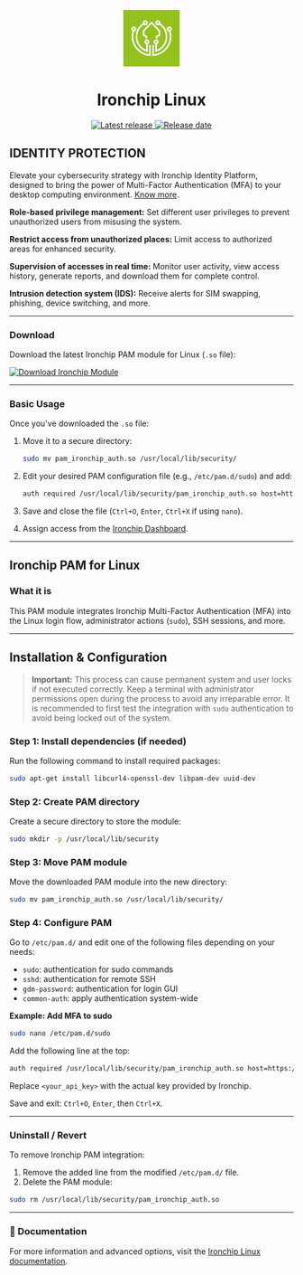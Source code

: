 <p align="center">
  <img alt="Ironchip icon" src="/assets/icon.png" width="100"/>
</p>

<h1 align="center">Ironchip Linux</h1>

<p align="center">
  <a href="https://github.com/Ironchip-Security/Ironchip-Linux-Logon/releases/latest">
    <img alt="Latest release" src="https://img.shields.io/github/v/release/Ironchip-Security/Ironchip-Linux-Logon?color=green"/>
  </a>

  <a href="https://github.com/Ironchip-Security/Ironchip-Linux-Logon/releases/latest">
    <img alt="Release date" src="https://img.shields.io/github/release-date/Ironchip-Security/Ironchip-Linux-Logon?color=orange"/>
  </a>
</p>

## IDENTITY PROTECTION

Elevate your cybersecurity strategy with Ironchip Identity Platform, designed to bring the power of Multi-Factor Authentication (MFA) to your desktop computing environment. [Know more](https://www.ironchip.com/en/mobileless-authentication).

**Role-based privilege management:** Set different user privileges to prevent unauthorized users from misusing the system.

**Restrict access from unauthorized places:** Limit access to authorized areas for enhanced security.

**Supervision of accesses in real time:** Monitor user activity, view access history, generate reports, and download them for complete control.

**Intrusion detection system (IDS):** Receive alerts for SIM swapping, phishing, device switching, and more.

---

### Download

Download the latest Ironchip PAM module for Linux (`.so` file):

<p align="left">
  <a href="https://github.com/Ironchip-Security/Ironchip-Linux-Logon/releases/latest/download/ironchip-pam-installer.tar.gz">
    <img alt="Download Ironchip Module" src="https://custom-icon-badges.demolab.com/badge/-Download%20Module-blue?style=for-the-badge&logo=download&logoColor=white">
  </a>
</p>

---

### Basic Usage

Once you've downloaded the `.so` file:

1. Move it to a secure directory:
   ```bash
   sudo mv pam_ironchip_auth.so /usr/local/lib/security/
   ```

2. Edit your desired PAM configuration file (e.g., `/etc/pam.d/sudo`) and add:
   ```bash
   auth required /usr/local/lib/security/pam_ironchip_auth.so host=https://api.ironchip.com api_key=<your_api_key>
   ```

3. Save and close the file (`Ctrl+O`, `Enter`, `Ctrl+X` if using `nano`).

4. Assign access from the [Ironchip Dashboard](https://app.ironchip.com).

---

## Ironchip PAM for Linux

### What it is

This PAM module integrates Ironchip Multi-Factor Authentication (MFA) into the Linux login flow, administrator actions (`sudo`), SSH sessions, and more.

---

## Installation & Configuration

> **Important:** This process can cause permanent system and user locks if not executed correctly. Keep a terminal with administrator permissions open during the process to avoid any irreparable error. It is recommended to first test the integration with `sudo` authentication to avoid being locked out of the system.

### Step 1: Install dependencies (if needed)

Run the following command to install required packages:

```bash
sudo apt-get install libcurl4-openssl-dev libpam-dev uuid-dev
```

### Step 2: Create PAM directory

Create a secure directory to store the module:

```bash
sudo mkdir -p /usr/local/lib/security
```

### Step 3: Move PAM module

Move the downloaded PAM module into the new directory:

```bash
sudo mv pam_ironchip_auth.so /usr/local/lib/security/
```

### Step 4: Configure PAM

Go to `/etc/pam.d/` and edit one of the following files depending on your needs:

- `sudo`: authentication for sudo commands
- `sshd`: authentication for remote SSH
- `gdm-password`: authentication for login GUI
- `common-auth`: apply authentication system-wide

**Example: Add MFA to sudo**

```bash
sudo nano /etc/pam.d/sudo
```

Add the following line at the top:

```bash
auth required /usr/local/lib/security/pam_ironchip_auth.so host=https://api.ironchip.com api_key=<your_api_key>
```

Replace `<your_api_key>` with the actual key provided by Ironchip.

Save and exit: `Ctrl+O`, `Enter`, then `Ctrl+X`.

---

### Uninstall / Revert

To remove Ironchip PAM integration:

1. Remove the added line from the modified `/etc/pam.d/` file.
2. Delete the PAM module:

```bash
sudo rm /usr/local/lib/security/pam_ironchip_auth.so
```

---

### 📘 Documentation

For more information and advanced options, visit the <a href="https://docs.ironchip.com/en/linux-logon" target="_blank" rel="noopener noreferrer">Ironchip Linux documentation</a>.
